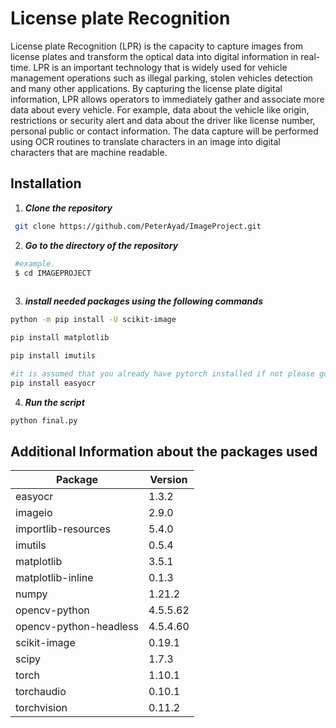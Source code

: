 # License plate Recognition
License plate Recognition (LPR) is the capacity to capture images from license plates and transform the optical data into digital information in real-time. LPR is an important technology that is widely used for vehicle management operations such as illegal parking, stolen vehicles detection and many other applications.
By capturing the license plate digital information, LPR allows operators to immediately gather and associate more data about every vehicle. For example, data about the vehicle like origin, restrictions or security alert and data about the driver like license number, personal public or contact information.
The data capture will be performed using OCR routines to translate characters in an image into digital characters that are machine readable.
## Installation

1. **_Clone the repository_**

```bash
 git clone https://github.com/PeterAyad/ImageProject.git
```

2. **_Go to the directory of the repository_**
```bash
 #example.
 $ cd IMAGEPROJECT
  
```
3. **_install needed packages using the following commands_**
```bash
python -m pip install -U scikit-image 
```
```bash
pip install matplotlib
```
```bash
pip install imutils
```
```bash
#it is assumed that you already have pytorch installed if not please go to https://pytorch.org/ and follow the steps to install it
pip install easyocr
```

4. **_Run the script_**
```bash
python final.py
```

## Additional Information about the packages used
Package | Version  
--- | --- | 
easyocr | 1.3.2
imageio |  2.9.0
importlib-resources | 5.4.0
imutils | 0.5.4
matplotlib | 3.5.1
matplotlib-inline | 0.1.3
numpy | 1.21.2
opencv-python | 4.5.5.62
opencv-python-headless | 4.5.4.60
scikit-image | 0.19.1
scipy | 1.7.3
torch | 1.10.1
torchaudio | 0.10.1
torchvision | 0.11.2 


